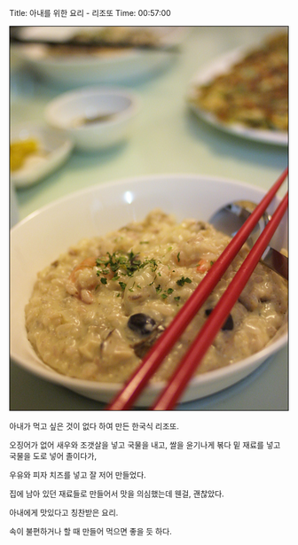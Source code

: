 Title: 아내를 위한 요리 - 리조또
Time: 00:57:00

![](img_1112-ez_.jpg)

  
  
아내가 먹고 싶은 것이 없다 하여 만든 한국식 리조또.

  
오징어가 없어 새우와 조갯살을 넣고 국물을 내고, 쌀을 윤기나게 볶다 밑 재료를 넣고 국물을 도로 넣어 졸이다가,

우유와 피자 치즈를 넣고 잘 저어 만들었다.

  

집에 남아 있던 재료들로 만들어서 맛을 의심했는데 웬걸, 괜찮았다.

아내에게 맛있다고 칭찬받은 요리.

  
속이 불편하거나 할 때 만들어 먹으면 좋을 듯 하다.

  
  

